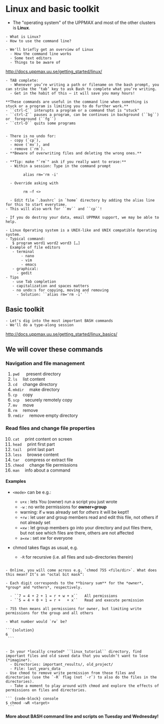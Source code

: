 # Linux and basic toolkit

- The "operating system" of the UPPMAX and most of the other clusters is **Linux**.

```{questions}
- What is Linux?
- How to use the command line?

```

```{objectives}
- We'll briefly get an overview of Linux
  - How the command line works
  - Some text editors
  - Things to be aware of
```

http://docs.uppmax.uu.se/getting_started/linux/


```{tip}
- TAB complete:
  - Whenever you’re writing a path or filename on the bash prompt, you can strike the ‘tab’ key to ask Bash to complete what you’re writing.
  - Get in the habit of this — it will save you many hours!

**These commands are useful in the command line when something is stuck or a program is limiting you to do further work.**
- ``ctrl-C`` interupts a program or a command that is "stuck"
- ``ctrl-Z`` pauses a program, can be continues in background (``bg``) or  foreground (``fg``)
- ``ctrl-D`` quits some programs
```


```{Warning}

- There is no undo for:
  - copy (`cp`),
  - move (`mv`), and
  - remove (`rm`).
- **Beware of overwriting files and deleting the wrong ones.**
```

```{Note}
- **Tip: make "`rm`" ask if you really want to erase:**
  - Within a session: Type in the command prompt

        alias rm='rm -i'

  - Override asking with 

        rm –f <>

  - Edit file `.bashrc` in `home` directory by adding the alias line for this to start everytime.
- This will also work for ``mv`` and ``cp``!
```


```{Note}
- If you do destroy your data, email UPPMAX support, we may be able to help.
```

 ```{keypoints}
- Linux Operating system is a UNIX-like and UNIX compatible Operating system.
- Typical command:
    $ program word1 word2 word3 […]
- Example of file editors
    - terminal
        - nano
        - vim
        - emacs
    - graphical:
      - gedit
- Tips
    - use Tab completion
    - capitalization and spaces matters
    - no undo:s for copying, moving and removing
      - Solution: ``alias rm='rm -i' ``
```



## Basic toolkit

```{objectives}
- Let's dig into the most important BASH commands
- We'll do a type-along session
```
http://docs.uppmax.uu.se/getting_started/linux_basics/

## We will cover these commands
### Navigation and file management

1. `pwd`  &emsp; present directory
1. `ls`  &emsp;list content
1. `cd`  &emsp;change directory
1. `mkdir`  &emsp;make directory
1. `cp`  &emsp;copy
1. `scp`  &emsp;securely remotely copy
1. `mv`  &emsp;move
1. `rm`  &emsp;remove
1. `rmdir`  &emsp;remove empty directory

### Read files and change file properties

10. `cat`  &emsp;print content on screen
11. `head`  &emsp;print first part
12. `tail`  &emsp;print last part
13. `less`  &emsp;browse content
14. `tar`  &emsp;compress or extract file
15. `chmod`  &emsp;change file permissions
16. `man`  &emsp;info about a command



#### Examples

- `<mode>` can be e.g.:
  -  `u+x` : lets You (owner) run a script you just wrote
  -  `-w` : no write permissions for **owner+group**
    - warning: if `w` was already set for *others* it will be kept!!
  -  `+rw` : let user and group members read and edit this file, not others if not already set
  -  `=xw` : let group members go into your directory and put files there, but not see which files are there, others are not affected
  -  `a=xw` : set xw for everyone

- chmod takes flags as usual, e.g.
  -  `-R` for recursive (i.e. all files and sub-directories therein)

``````{solution} chmod 755 style - binary sum - "octal bit mask”

- Online, you will come across e.g. `chmod 755 <file/dir>`. What does this mean? It’s an "octal bit mask”:

- Each digit corresponds to the **binary sum** for the *owner*, *group* and *others*, respectively.
 
  - ``7 = 4 + 2 + 1 = r + w + x``   All permissions
  - ``5 = 4 + 0 + 1 = r +   + x``   Read and execute permission

- 755 then means all permissions for owner, but limiting write permissions for the group and all others

- What number would `rw` be?

```{solution}
6
 ```
``````
 
```{challenge} chmod — Hands-on

- In your *locally created* ``linux_tutorial`` directory, find important files and old saved data that you wouldn’t want to lose (*imagine*).
  - Directories: important_results/, old_project/
  - File: last_years_data
- Use chmod to remove write permission from those files and directories (use the `-R` flag (not `-r`) to also do the files in the directories).
  - Take a moment to play around with chmod and explore the effects of permissions on files and directories.
```

``````{solution}
``` {code-block} console
$ chmod -wR <target>
 ```
``````
 
**More about BASH command line and scripts on Tuesday and Wednesday!**
